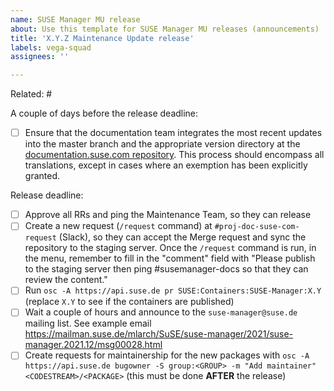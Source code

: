 ```yaml
---
name: SUSE Manager MU release
about: Use this template for SUSE Manager MU releases (announcements)
title: 'X.Y.Z Maintenance Update release'
labels: vega-squad
assignees: ''

---
```


Related: #

A couple of days before the release deadline:
- [ ] Ensure that the documentation team integrates the most recent updates into the master branch and the appropriate version directory at the [documentation.suse.com repository](https://gitlab.suse.de/susedoc/docserv-external-tree-suma). This process should encompass all translations, except in cases where an exemption has been explicitly granted.

Release deadline:

- [ ] Approve all RRs and ping the Maintenance Team, so they can release
- [ ] Create a new request (`/request` command) at `#proj-doc-suse-com-request` (Slack), so they can accept the Merge request and sync the repository to the staging server. Once the `/request` command is run, in the menu, remember to fill in the "comment" field with "Please publish to the staging server then ping #susemanager-docs so that they can review the content."
- [ ] Run `osc -A https://api.suse.de pr SUSE:Containers:SUSE-Manager:X.Y` (replace `X.Y` to see if the containers are published)
- [ ] Wait a couple of hours and announce to the `suse-manager@suse.de` mailing list. See example email https://mailman.suse.de/mlarch/SuSE/suse-manager/2021/suse-manager.2021.12/msg00028.html
- [ ] Create requests for maintainership for the new packages with `osc -A https://api.suse.de bugowner -S group:<GROUP> -m "Add maintainer" <CODESTREAM>/<PACKAGE>` (this must be done **AFTER** the release)
